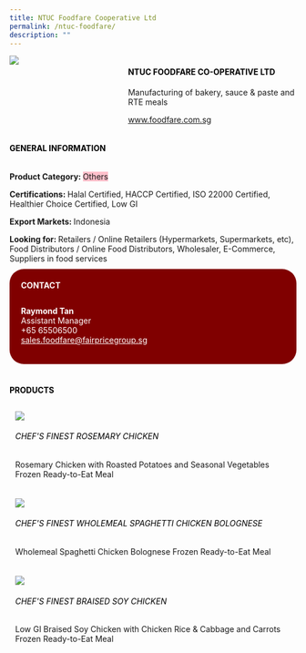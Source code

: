 ```yaml
--- 
title: NTUC Foodfare Cooperative Ltd 
permalink: /ntuc-foodfare/ 
description: ""
--- 
```

<div class="flex-paragraph"> 
<p style="text-transform: uppercase">
</p>
</div> 
<div class="flex-container" style="display: flex; flex-wrap: wrap;"> 
<div class="card sgds" style="flex: 1 1 40%; display: block;">
<img src="https://drive.google.com/u/0/uc?id=1t4mHbkkQ1DXDmD-l90SS9FG35ABAzUFY&amp;export=download">
</div> 
<div class="card-sgds" style="flex: 1 1 58%; display: block; margin-left: 3px"> 
<h4 style="text-transform: uppercase; color: black;">
<b>NTUC Foodfare Co-operative Ltd
</b>
</h4> 
<p>Manufacturing of bakery, sauce &amp; paste and RTE meals
</p> 
<p>
<a href="https://www.foodfare.com.sg" target="_blank">www.foodfare.com.sg
</a>
</p> 
</div> 
</div> 
<h4 style="text-transform: uppercase; color: black;">
<b>General Information
</b>
</h4> 
<div class="flex-container" style="display: flex; flex-wrap: wrap;"> 
<div class="card sgds" style="flex: 1 1 65%; display: block; align-self: stretch"> 
<div class="flex-paragraph"> 
<p>
<b>Product Category: 
</b>
<span style="background-color: pink; border-radius: 10 px;">Others
</span>
</p> 
<p>
<b>Certifications: 
</b>Halal Certified, HACCP Certified, ISO 22000 Certified, Healthier Choice Certified, Low GI
</p> 
<p>
<b>Export Markets: 
</b>Indonesia
</p> 
<p style="margin-bottom: 10px;">
<b>Looking for: 
</b>Retailers / Online Retailers (Hypermarkets, Supermarkets, etc), Food Distributors / Online Food Distributors, Wholesaler, E-Commerce, Suppliers in food services
</p> 
</div> 
</div> 
<div class="card sgds" style="flex: 1 1 35%; padding: 10px; display: block; background-color: maroon; border-radius: 25px; align-self: center;"> 
<h4 style="color: white; margin-top: 10px; margin-left: 10px;">CONTACT
</h4> 
<div class="flex-paragraph"> 
<p style="padding: 10px; color: white;">
<b>Raymond Tan
</b>
<br>Assistant Manager
<br>+65 65506500
<br>
<a href="mailto:sales.foodfare@fairpricegroup.sg" style="color: white;">sales.foodfare@fairpricegroup.sg
</a>
</p> 
</div> 
</div> 
</div> 
<br> 
<h4 style="text-transform: uppercase; color: black;">
<b>products
</b>
</h4> 
<div style="display: flex; flex-wrap: wrap;"> 
<div class="card sgds" style="flex: 1 1 47%; margin: 10px; display: block;"> 
<div class="flex-image" style="display: block;">
<img src="https://drive.google.com/u/0/uc?id=1QW68STdPmN56jQ5733ik8LBwcsebZvDq&export=download">
</div> 
<div class="flex-paragraph"> 
<h6 style="text-transform: uppercase; color: black;">Chef's Finest Rosemary Chicken
</h6> 
<p>Rosemary Chicken with Roasted Potatoes and Seasonal Vegetables Frozen Ready-to-Eat Meal
</p>
</div> 
</div> 
<div class="card sgds" style="flex: 1 1 47%; margin: 10px; display: block;"> 
<div class="flex-image" style="display: block;">
<img src="https://drive.google.com/u/0/uc?id=1QqS4I6ulK5xJkz2bo3bSdM3oyPh9E22v&export=download">
</div> 
<div class="flex-paragraph"> 
<h6 style="text-transform: uppercase; color: black;">Chef's Finest Wholemeal Spaghetti Chicken Bolognese
</h6> 
<p>Wholemeal Spaghetti Chicken Bolognese Frozen Ready-to-Eat Meal
</p>
</div> 
</div> 
<div class="card sgds" style="flex: 1 1 47%; margin: 10px; display: block;"> 
<div class="flex-image" style="display: block;">
<img src="https://drive.google.com/u/0/uc?id=1-7a7Mxg0YRRryiWCntzhq-j_CCE3e4uo&export=download">
</div> 
<div class="flex-paragraph"> 
<h6 style="text-transform: uppercase; color: black;">Chef's Finest Braised Soy Chicken
</h6> 
<p>Low GI Braised Soy Chicken with Chicken Rice & Cabbage and Carrots Frozen Ready-to-Eat Meal
</p>
</div> 
</div> 
</div>